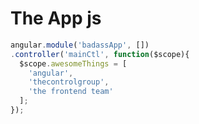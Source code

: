 # The App js

```javascript
angular.module('badassApp', [])
.controller('mainCtl', function($scope){
  $scope.awesomeThings = [
    'angular',
    'thecontrolgroup',
    'the frontend team'
  ];
});
```
